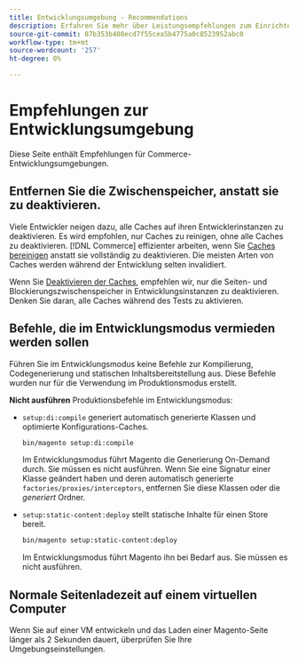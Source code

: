 ```yaml
---
title: Entwicklungsumgebung - Recommendations
description: Erfahren Sie mehr über Leistungsempfehlungen zum Einrichten Ihrer lokalen Adobe Commerce- oder Magento Open Source-Entwicklungsumgebung.
source-git-commit: 87b353b408ecd7f55cea5b4775a0c8523952abc0
workflow-type: tm+mt
source-wordcount: '257'
ht-degree: 0%

---
```



# Empfehlungen zur Entwicklungsumgebung

Diese Seite enthält Empfehlungen für Commerce-Entwicklungsumgebungen.

## Entfernen Sie die Zwischenspeicher, anstatt sie zu deaktivieren.

Viele Entwickler neigen dazu, alle Caches auf ihren Entwicklerinstanzen zu deaktivieren. Es wird empfohlen, nur Caches zu reinigen, ohne alle Caches zu deaktivieren. [!DNL Commerce] effizienter arbeiten, wenn Sie [Caches bereinigen] anstatt sie vollständig zu deaktivieren. Die meisten Arten von Caches werden während der Entwicklung selten invalidiert.

Wenn Sie [Deaktivieren der Caches], empfehlen wir, nur die Seiten- und Blockierungszwischenspeicher in Entwicklungsinstanzen zu deaktivieren. Denken Sie daran, alle Caches während des Tests zu aktivieren.

## Befehle, die im Entwicklungsmodus vermieden werden sollen

Führen Sie im Entwicklungsmodus keine Befehle zur Kompilierung, Codegenerierung und statischen Inhaltsbereitstellung aus. Diese Befehle wurden nur für die Verwendung im Produktionsmodus erstellt.

**Nicht ausführen** Produktionsbefehle im Entwicklungsmodus:

* `setup:di:compile` generiert automatisch generierte Klassen und optimierte Konfigurations-Caches.

   ```bash
   bin/magento setup:di:compile
   ```

   Im Entwicklungsmodus führt Magento die Generierung On-Demand durch. Sie müssen es nicht ausführen. Wenn Sie eine Signatur einer Klasse geändert haben und deren automatisch generierte `factories/proxies/interceptors`, entfernen Sie diese Klassen oder die _generiert_ Ordner.

* `setup:static-content:deploy` stellt statische Inhalte für einen Store bereit.

   ```bash
   bin/magento setup:static-content:deploy
   ```

   Im Entwicklungsmodus führt Magento ihn bei Bedarf aus. Sie müssen es nicht ausführen.

## Normale Seitenladezeit auf einem virtuellen Computer

Wenn Sie auf einer VM entwickeln und das Laden einer Magento-Seite länger als 2 Sekunden dauert, überprüfen Sie Ihre Umgebungseinstellungen.

<!-- Link definitions -->

[Caches bereinigen]: https://devdocs.magento.com/guides/v2.4/config-guide/cli/config-cli-subcommands-cache.html#config-cli-subcommands-cache-clean
[Deaktivieren der Caches]: https://devdocs.magento.com/guides/v2.4/config-guide/cli/config-cli-subcommands-cache.html#config-cli-subcommands-cache-en
